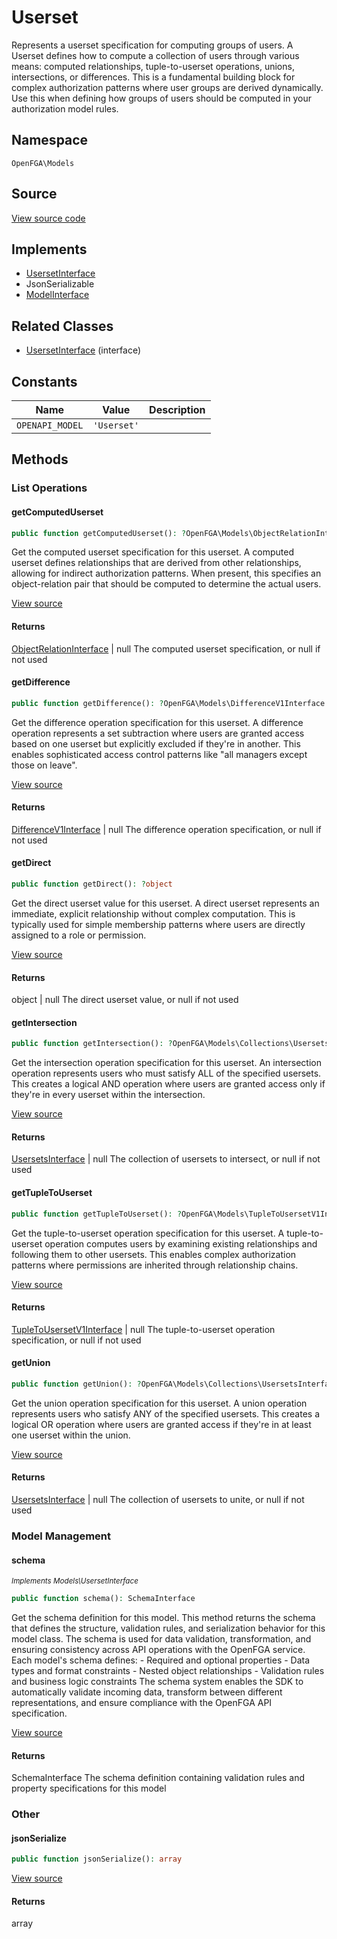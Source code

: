 # Userset

Represents a userset specification for computing groups of users. A Userset defines how to compute a collection of users through various means: computed relationships, tuple-to-userset operations, unions, intersections, or differences. This is a fundamental building block for complex authorization patterns where user groups are derived dynamically. Use this when defining how groups of users should be computed in your authorization model rules.

## Namespace
`OpenFGA\Models`

## Source
[View source code](https://github.com/evansims/openfga-php/blob/main/src/Models/Userset.php)

## Implements
* [UsersetInterface](UsersetInterface.md)
* JsonSerializable
* [ModelInterface](ModelInterface.md)

## Related Classes
* [UsersetInterface](Models/UsersetInterface.md) (interface)

## Constants
| Name | Value | Description |
|------|-------|-------------|
| `OPENAPI_MODEL` | `'Userset'` |  |


## Methods

                                                                                                                                    
### List Operations
#### getComputedUserset


```php
public function getComputedUserset(): ?OpenFGA\Models\ObjectRelationInterface
```

Get the computed userset specification for this userset. A computed userset defines relationships that are derived from other relationships, allowing for indirect authorization patterns. When present, this specifies an object-relation pair that should be computed to determine the actual users.

[View source](https://github.com/evansims/openfga-php/blob/main/src/Models/Userset.php#L70)


#### Returns
[ObjectRelationInterface](ObjectRelationInterface.md) &#124; null
 The computed userset specification, or null if not used

#### getDifference


```php
public function getDifference(): ?OpenFGA\Models\DifferenceV1Interface
```

Get the difference operation specification for this userset. A difference operation represents a set subtraction where users are granted access based on one userset but explicitly excluded if they&#039;re in another. This enables sophisticated access control patterns like &quot;all managers except those on leave&quot;.

[View source](https://github.com/evansims/openfga-php/blob/main/src/Models/Userset.php#L79)


#### Returns
[DifferenceV1Interface](DifferenceV1Interface.md) &#124; null
 The difference operation specification, or null if not used

#### getDirect


```php
public function getDirect(): ?object
```

Get the direct userset value for this userset. A direct userset represents an immediate, explicit relationship without complex computation. This is typically used for simple membership patterns where users are directly assigned to a role or permission.

[View source](https://github.com/evansims/openfga-php/blob/main/src/Models/Userset.php#L88)


#### Returns
object &#124; null
 The direct userset value, or null if not used

#### getIntersection


```php
public function getIntersection(): ?OpenFGA\Models\Collections\UsersetsInterface
```

Get the intersection operation specification for this userset. An intersection operation represents users who must satisfy ALL of the specified usersets. This creates a logical AND operation where users are granted access only if they&#039;re in every userset within the intersection.

[View source](https://github.com/evansims/openfga-php/blob/main/src/Models/Userset.php#L97)


#### Returns
[UsersetsInterface](Models/Collections/UsersetsInterface.md) &#124; null
 The collection of usersets to intersect, or null if not used

#### getTupleToUserset


```php
public function getTupleToUserset(): ?OpenFGA\Models\TupleToUsersetV1Interface
```

Get the tuple-to-userset operation specification for this userset. A tuple-to-userset operation computes users by examining existing relationships and following them to other usersets. This enables complex authorization patterns where permissions are inherited through relationship chains.

[View source](https://github.com/evansims/openfga-php/blob/main/src/Models/Userset.php#L106)


#### Returns
[TupleToUsersetV1Interface](TupleToUsersetV1Interface.md) &#124; null
 The tuple-to-userset operation specification, or null if not used

#### getUnion


```php
public function getUnion(): ?OpenFGA\Models\Collections\UsersetsInterface
```

Get the union operation specification for this userset. A union operation represents users who satisfy ANY of the specified usersets. This creates a logical OR operation where users are granted access if they&#039;re in at least one userset within the union.

[View source](https://github.com/evansims/openfga-php/blob/main/src/Models/Userset.php#L115)


#### Returns
[UsersetsInterface](Models/Collections/UsersetsInterface.md) &#124; null
 The collection of usersets to unite, or null if not used

### Model Management
#### schema

*<small>Implements Models\UsersetInterface</small>*  

```php
public function schema(): SchemaInterface
```

Get the schema definition for this model. This method returns the schema that defines the structure, validation rules, and serialization behavior for this model class. The schema is used for data validation, transformation, and ensuring consistency across API operations with the OpenFGA service. Each model&#039;s schema defines: - Required and optional properties - Data types and format constraints - Nested object relationships - Validation rules and business logic constraints The schema system enables the SDK to automatically validate incoming data, transform between different representations, and ensure compliance with the OpenFGA API specification.

[View source](https://github.com/evansims/openfga-php/blob/main/src/Models/ModelInterface.php#L52)


#### Returns
SchemaInterface
 The schema definition containing validation rules and property specifications for this model

### Other
#### jsonSerialize


```php
public function jsonSerialize(): array
```


[View source](https://github.com/evansims/openfga-php/blob/main/src/Models/Userset.php#L124)


#### Returns
array


